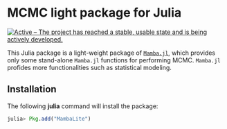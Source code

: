 # MCMC light package for Julia


[![Active – The project has reached a stable, usable state and is being actively developed.](https://www.repostatus.org/badges/latest/active.svg)](https://www.repostatus.org/#active)

This Julia package is a light-weight package of [`Mamba.jl`](https://mambajl.readthedocs.io/en/latest/), which provides only some stand-alone `Mamba.jl` functions for performing MCMC. `Mamba.jl` profides more functionalities such as statistical modeling. 


## Installation

The following **julia** command will install the package:

```julia
julia> Pkg.add("MambaLite")
```

